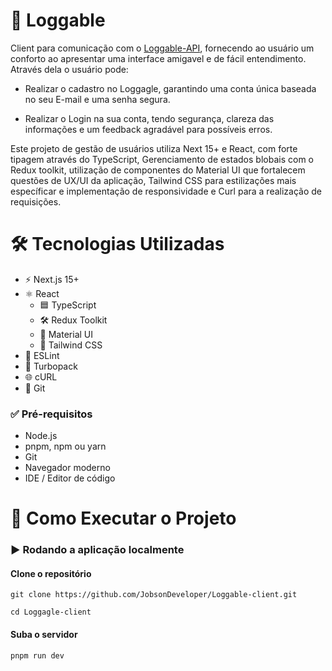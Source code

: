 # 📌 Loggable

Client para comunicação com o [Loggable-API](https://github.com/JobsonDeveloper/Loggable-api), fornecendo ao usuário um conforto ao apresentar uma interface amigavel e de fácil entendimento.
Através dela o usuário pode:
- Realizar o cadastro no Loggagle, garantindo uma conta única baseada no seu E-mail e uma senha segura.
  
- Realizar o Login na sua conta, tendo segurança, clareza das informações e um feedback agradável para possíveis erros.

Este projeto de gestão de usuários utiliza Next 15+ e React, com forte tipagem através do TypeScript, Gerenciamento de estados blobais com o Redux toolkit, utilização de componentes do Material UI que fortalecem questões de UX/UI da aplicação, Tailwind CSS para estilizações mais específicar e implementação de responsividade e Curl para a realização de requisições.

# 🛠️ Tecnologias Utilizadas
- ⚡ Next.js 15+
- ⚛️ React
  - 🟦 TypeScript
  - 🛠️ Redux Toolkit
  - 🎨 Material UI
  - 🌈 Tailwind CSS
- 📏 ESLint
- 🚀 Turbopack
- 🌐 cURL
- 🧩 Git

### ✅ Pré-requisitos
- Node.js
- pnpm, npm ou  yarn
- Git
- Navegador moderno
- IDE / Editor de código

# 🚀 Como Executar o Projeto
### ▶️ Rodando a aplicação localmente
#### Clone o repositório
```
git clone https://github.com/JobsonDeveloper/Loggable-client.git
```
```
cd Loggagle-client
```

#### Suba o servidor
```
pnpm run dev
```
